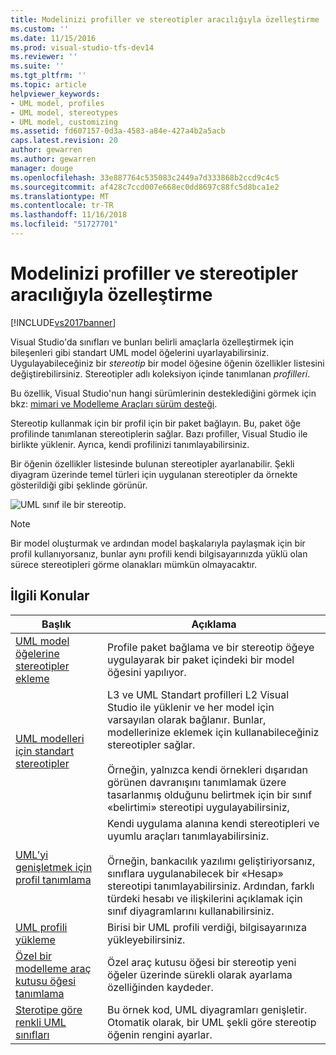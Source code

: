 ```yaml
---
title: Modelinizi profiller ve stereotipler aracılığıyla özelleştirme | Microsoft Docs
ms.custom: ''
ms.date: 11/15/2016
ms.prod: visual-studio-tfs-dev14
ms.reviewer: ''
ms.suite: ''
ms.tgt_pltfrm: ''
ms.topic: article
helpviewer_keywords:
- UML model, profiles
- UML model, stereotypes
- UML model, customizing
ms.assetid: fd607157-0d3a-4583-a84e-427a4b2a5acb
caps.latest.revision: 20
author: gewarren
ms.author: gewarren
manager: douge
ms.openlocfilehash: 33e887764c535083c2449a7d333868b2ccd9c4c5
ms.sourcegitcommit: af428c7ccd007e668ec0dd8697c88fc5d8bca1e2
ms.translationtype: MT
ms.contentlocale: tr-TR
ms.lasthandoff: 11/16/2018
ms.locfileid: "51727701"
---
```

# <a name="customize-your-model-with-profiles-and-stereotypes"></a>Modelinizi profiller ve stereotipler aracılığıyla özelleştirme
[!INCLUDE[vs2017banner](../includes/vs2017banner.md)]

Visual Studio'da sınıfları ve bunları belirli amaçlarla özelleştirmek için bileşenleri gibi standart UML model öğelerini uyarlayabilirsiniz. Uygulayabileceğiniz bir *stereotip* bir model öğesine öğenin özellikler listesini değiştirebilirsiniz. Stereotipler adlı koleksiyon içinde tanımlanan *profilleri*.  
  
 Bu özellik, Visual Studio'nun hangi sürümlerinin desteklediğini görmek için bkz: [mimari ve Modelleme Araçları sürüm desteği](../modeling/what-s-new-for-design-in-visual-studio.md#VersionSupport).  
  
 Stereotip kullanmak için bir profil için bir paket bağlayın. Bu, paket öğe profilinde tanımlanan stereotiplerin sağlar. Bazı profiller, Visual Studio ile birlikte yüklenir. Ayrıca, kendi profilinizi tanımlayabilirsiniz.  
  
 Bir öğenin özellikler listesinde bulunan stereotipler ayarlanabilir. Şekli diyagram üzerinde temel türleri için uygulanan stereotipler da örnekte gösterildiği gibi şeklinde görünür.  
  
 ![UML sınıf ile bir stereotip. ](../modeling/media/uml-class-stereotype.png "UML_class_stereotype")  
  
> [!NOTE]
>  Bir model oluşturmak ve ardından model başkalarıyla paylaşmak için bir profil kullanıyorsanız, bunlar aynı profili kendi bilgisayarınızda yüklü olan sürece stereotipleri görme olanakları mümkün olmayacaktır.  
  
## <a name="related-topics"></a>İlgili Konular  
  
|Başlık|Açıklama|  
|-----------|-----------------|  
|[UML model öğelerine stereotipler ekleme](../modeling/add-stereotypes-to-uml-model-elements.md)|Profile paket bağlama ve bir stereotip öğeye uygulayarak bir paket içindeki bir model öğesini yapılıyor.|  
|[UML modelleri için standart stereotipler](../modeling/standard-stereotypes-for-uml-models.md)|L3 ve UML Standart profilleri L2 Visual Studio ile yüklenir ve her model için varsayılan olarak bağlanır. Bunlar, modellerinize eklemek için kullanabileceğiniz stereotipler sağlar.<br /><br /> Örneğin, yalnızca kendi örnekleri dışarıdan görünen davranışını tanımlamak üzere tasarlanmış olduğunu belirtmek için bir sınıf «belirtimi» stereotipi uygulayabilirsiniz,|  
|[UML’yi genişletmek için profil tanımlama](../modeling/define-a-profile-to-extend-uml.md)|Kendi uygulama alanına kendi stereotipleri ve uyumlu araçları tanımlayabilirsiniz.<br /><br /> Örneğin, bankacılık yazılımı geliştiriyorsanız, sınıflara uygulanabilecek bir «Hesap» stereotipi tanımlayabilirsiniz. Ardından, farklı türdeki hesabı ve ilişkilerini açıklamak için sınıf diyagramlarını kullanabilirsiniz.|  
|[UML profili yükleme](../modeling/install-a-uml-profile.md)|Birisi bir UML profili verdiği, bilgisayarınıza yükleyebilirsiniz.|  
|[Özel bir modelleme araç kutusu öğesi tanımlama](../modeling/define-a-custom-modeling-toolbox-item.md)|Özel araç kutusu öğesi bir stereotip yeni öğeler üzerinde sürekli olarak ayarlama özelliğinden kaydeder.|  
|[Sterotipe göre renkli UML sınıfları](http://code.msdn.microsoft.com/UML-Color-Classes-by-07de2b70)|Bu örnek kod, UML diyagramları genişletir. Otomatik olarak, bir UML şekli göre stereotip öğenin rengini ayarlar.|



